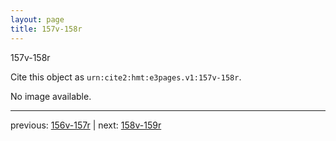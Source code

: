 ```yaml
---
layout: page
title: 157v-158r
---
```


157v-158r

Cite this object as `urn:cite2:hmt:e3pages.v1:157v-158r`.

No image available. 



---

previous: [156v-157r](../156v-157r/) | next: [158v-159r](../158v-159r/)